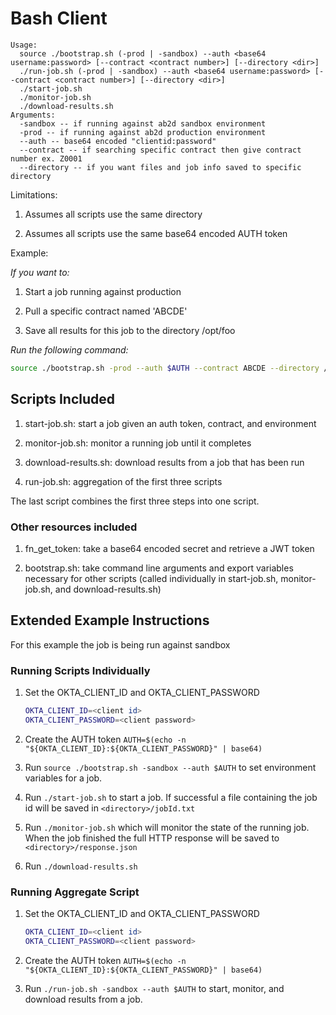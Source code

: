 # Bash Client

```
Usage: 
  source ./bootstrap.sh (-prod | -sandbox) --auth <base64 username:password> [--contract <contract number>] [--directory <dir>]
  ./run-job.sh (-prod | -sandbox) --auth <base64 username:password> [--contract <contract number>] [--directory <dir>]
  ./start-job.sh
  ./monitor-job.sh
  ./download-results.sh
Arguments:
  -sandbox -- if running against ab2d sandbox environment
  -prod -- if running against ab2d production environment
  --auth -- base64 encoded "clientid:password"
  --contract -- if searching specific contract then give contract number ex. Z0001
  --directory -- if you want files and job info saved to specific directory
```

Limitations:

1. Assumes all scripts use the same directory

2. Assumes all scripts use the same base64 encoded AUTH token

Example:

*If you want to:*

1. Start a job running against production

2. Pull a specific contract named 'ABCDE'

3. Save all results for this job to the directory /opt/foo

*Run the following command:*

```bash
source ./bootstrap.sh -prod --auth $AUTH --contract ABCDE --directory /opt/foo && ./start-job.sh
```

## Scripts Included

1. start-job.sh: start a job given an auth token, contract, and environment

2. monitor-job.sh: monitor a running job until it completes

3. download-results.sh: download results from a job that has been run

4. run-job.sh: aggregation of the first three scripts

The last script combines the first three steps into one script.

### Other resources included

1. fn_get_token: take a base64 encoded secret and retrieve a JWT token

2. bootstrap.sh: take command line arguments and export variables necessary for other scripts
(called individually in start-job.sh, monitor-job.sh, and download-results.sh)

## Extended Example Instructions

For this example the job is being run against sandbox

### Running Scripts Individually

1. Set the OKTA_CLIENT_ID and OKTA_CLIENT_PASSWORD

   ```bash
   OKTA_CLIENT_ID=<client id>
   OKTA_CLIENT_PASSWORD=<client password>
   ```

1. Create the AUTH token `AUTH=$(echo -n "${OKTA_CLIENT_ID}:${OKTA_CLIENT_PASSWORD}" | base64)`

1. Run `source ./bootstrap.sh -sandbox --auth $AUTH` to set environment variables for a job.

1. Run `./start-job.sh` to start a job. If successful a file containing
the job id will be saved in `<directory>/jobId.txt`

1. Run `./monitor-job.sh` which will monitor the state of the running job. When the job
finished the full HTTP response will be saved to `<directory>/response.json`

1. Run `./download-results.sh`

### Running Aggregate Script

1. Set the OKTA_CLIENT_ID and OKTA_CLIENT_PASSWORD

   ```bash
   OKTA_CLIENT_ID=<client id>
   OKTA_CLIENT_PASSWORD=<client password>
   ```
   
1. Create the AUTH token `AUTH=$(echo -n "${OKTA_CLIENT_ID}:${OKTA_CLIENT_PASSWORD}" | base64)`

1. Run `./run-job.sh -sandbox --auth $AUTH` to start, monitor, and download results from a job.

